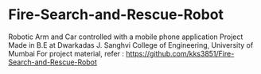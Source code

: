 # Fire-Search-and-Rescue-Robot

Robotic Arm and Car controlled with a mobile phone application
Project Made in B.E at Dwarkadas J. Sanghvi College of Engineering, University of Mumbai
For project material, refer : https://github.com/kks3851/Fire-Search-and-Rescue-Robot
